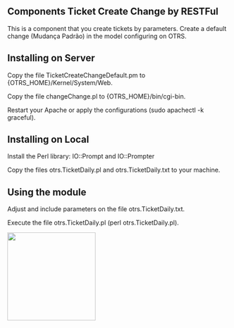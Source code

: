 ## Components Ticket Create Change by RESTFul

This is a component that you create tickets by parameters.
Create a default change (Mudança Padrão) in the model configuring on OTRS.

## Installing on Server

Copy the file TicketCreateChangeDefault.pm to {OTRS_HOME}/Kernel/System/Web.

Copy the file changeChange.pl to {OTRS_HOME}/bin/cgi-bin.

Restart your Apache or apply the configurations (sudo apachectl -k graceful).

## Installing on Local

Install the Perl library: IO::Prompt and IO::Prompter

Copy the files otrs.TicketDaily.pl and otrs.TicketDaily.txt to your machine.

## Using the module

Adjust and include parameters on the file otrs.TicketDaily.txt.

Execute the file otrs.TicketDaily.pl (perl otrs.TicketDaily.pl).

<img src="https://github.com/franklinfarias/otrs-components/images/otrsTicketChangeDefault.png" width="200" height="200" />
